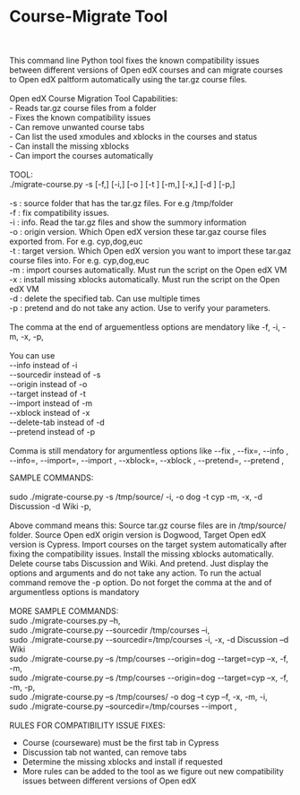<h1>Course-Migrate Tool</h1>
<br/><br/>
This command line Python tool fixes the known compatibility issues between different versions of Open edX courses and can migrate courses to Open edX paltform automatically using the tar.gz course files.<br/>
<br/>
Open edX Course Migration Tool Capabilities:<br/>
- Reads tar.gz course files from a folder<br/>
- Fixes the known compatibility issues<br/>
- Can remove unwanted course tabs<br/>
- Can list the used xmodules and xblocks in the courses and status<br/>
- Can install the missing xblocks<br/>
- Can import the courses automatically<br/> 
<br/>
TOOL:<br/>
./migrate-course.py -s <source-folder> [-f,] [-i,] [-o <origin-version>] [-t <target-version>] [-m,] [-x,] [-d <delete-tab-name>] [-p,]<br/>
<br/>
 -s : source folder that has the tar.gz files. For e.g /tmp/folder <br/>
 -f : fix compatibility issues.<br/>
 -i : info. Read the tar.gz files and show the summory information<br/>
 -o : origin version. Which Open edX version these tar.gaz course files exported from. For e.g. cyp,dog,euc<br/>
 -t : target version. Which Open edX version you want to import these tar.gaz course files into. For e.g. cyp,dog,euc<br/>
 -m : import courses automatically. Must run the script on the Open edX VM<br/>
 -x : install missing xblocks automatically. Must run the script on the Open edX VM<br/>
 -d : delete the specified tab. Can use multiple times<br/>
 -p : pretend and do not take any action. Use to verify your parameters.<br/>
<br/>
The comma at the end of arguementless options are mendatory like -f, -i, -m, -x, -p,<br/>
<br/>You can use<br/>
 --info instead of -i<br/>
 --sourcedir instead of -s<br/>
 --origin instead of -o<br/>
 --target instead of -t<br/>
 --import instead of -m<br/>
 --xblock instead of -x<br/>
 --delete-tab instead of -d<br/>
 --pretend instead of -p<br/>
<br/>Comma is still mendatory for argumentless options like --fix , --fix=, --info ,  --info=, --import=, --import ,  --xblock=, --xblock , --pretend=, --pretend ,<br/>

SAMPLE COMMANDS:<br/>
<br/>
sudo ./migrate-course.py -s /tmp/source/ -i, -o dog -t cyp -m, -x, -d Discussion -d Wiki -p,<br/>
<br/>
Above command means this: Source tar.gz course files are in /tmp/source/ folder. Source Open edX origin version is Dogwood, Target Open edX version is Cypress. Import courses on the target system automatically after fixing the compatibility issues. Install the missing xblocks automatically. Delete course tabs Discussion and Wiki. And pretend. Just display the options and arguments and do not take any action. To run the actual command remove the -p option. Do not forget the comma at the and of argumentless options is mandatory
<br/><br/>
MORE SAMPLE COMMANDS:<br/>
sudo ./migrate-courses.py –h,<br/>
sudo ./migrate-course.py --sourcedir /tmp/courses –i,<br/>
sudo ./migrate-course.py --sourcedir=/tmp/courses -i, -x, -d Discussion –d Wiki<br/>
sudo ./migrate-course.py –s /tmp/courses --origin=dog --target=cyp –x, -f, -m,<br/>
sudo ./migrate-course.py –s /tmp/courses --origin=dog --target=cyp –x, -f, -m, -p,<br/>
sudo ./migrate-course.py –s /tmp/courses/ -o dog –t cyp –f, -x, -m, -i,<br/>
sudo ./migrate-course.py –sourcedir=/tmp/courses --import , <br/>
<br/>
RULES FOR COMPATIBILITY ISSUE FIXES:<br/>
- Course (courseware) must be the first tab in Cypress<br/>
- Discussion tab not wanted, can remove tabs<br/>
- Determine the missing xblocks and install if requested<br/>
- More rules can be added to the tool as we figure out new compatibility issues between different versions of Open edX<br/>
